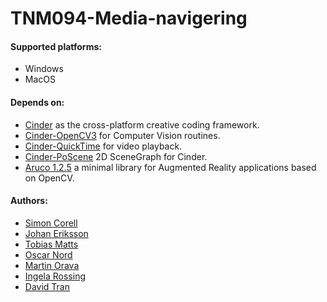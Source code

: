 # TNM094-Media-navigering

#### Supported platforms:
* Windows
* MacOS

#### Depends on:
* [Cinder](https://github.com/vnm-interactive/Cinder) as the cross-platform creative coding framework.
* [Cinder-OpenCV3](https://github.com/cinder/Cinder-OpenCV3) for Computer Vision routines.
* [Cinder-QuickTime](https://github.com/cinder/Cinder/tree/master/blocks/QuickTime) for video playback.
* [Cinder-PoScene](https://github.com/Potion/Cinder-poScene) 2D SceneGraph for Cinder.
* [Aruco 1.2.5](https://sourceforge.net/projects/aruco/files/OldVersions/) a minimal library for Augmented Reality applications based on OpenCV.

#### Authors:
- [Simon Corell](https://github.com/Simoncorell)
- [Johan Eriksson](https://github.com/erikssonjohan)
- [Tobias Matts](https://github.com/tobma571)
- [Oscar Nord](https://github.com/Furbee)
- [Martin Orava](https://github.com/maror757)
- [Ingela Rossing](https://github.com/IngelaRossing)
- [David Tran](https://github.com/ddavidtran)






